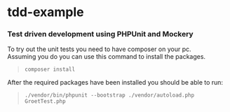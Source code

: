 # tdd-example
### Test driven development using PHPUnit and Mockery

To try out the unit tests you need to have composer on your pc.  
Assuming you do you can use this command to install the packages.  

> <code>composer install</code>  

After the required packages have been installed you should be able to run:  
> <code>./vendor/bin/phpunit --bootstrap ./vendor/autoload.php GroetTest.php</code>